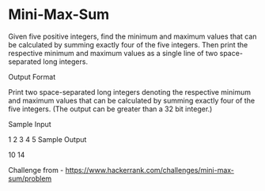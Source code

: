 # Mini-Max-Sum

Given five positive integers, find the minimum and maximum values that can be calculated by summing exactly four of the five integers. Then print the respective minimum and maximum values as a single line of two space-separated long integers.

Output Format

Print two space-separated long integers denoting the respective minimum and maximum values that can be calculated by summing exactly four of the five integers. (The output can be greater than a 32 bit integer.)

Sample Input

1 2 3 4 5
Sample Output

10 14


Challenge from - https://www.hackerrank.com/challenges/mini-max-sum/problem
